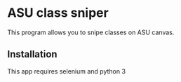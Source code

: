 # ASU class sniper
This program allows you to snipe classes on ASU canvas.

## Installation
This app requires selenium and python 3

